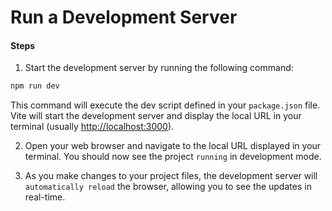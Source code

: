 # Run a Development Server

#### Steps

1. Start the development server by running the following command:

```bash
npm run dev
```

This command will execute the dev script defined in your `package.json` file. Vite will start the development server and display the local URL in your terminal (usually [http://localhost:3000](http://localhost:3000)).

2. Open your web browser and navigate to the local URL displayed in your terminal. You should now see the project `running` in development mode.

3. As you make changes to your project files, the development server will `automatically reload` the browser, allowing you to see the updates in real-time.
